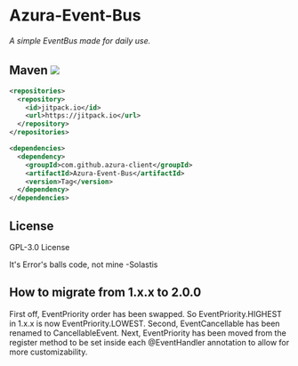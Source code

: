 # Azura-Event-Bus
###### A simple EventBus made for daily use.

## Maven [![](https://jitpack.io/v/azura-client/Azura-Event-Bus.svg)](https://jitpack.io/#azura-client/Azura-Event-Bus)
```xml
<repositories>
  <repository>
    <id>jitpack.io</id>
    <url>https://jitpack.io</url>
  </repository>
</repositories>

<dependencies>
  <dependency>
    <groupId>com.github.azura-client</groupId>
    <artifactId>Azura-Event-Bus</artifactId>
    <version>Tag</version>
  </dependency>
</dependencies>
```

## License
GPL-3.0 License

It's Error's balls code, not mine
 -Solastis

## How to migrate from 1.x.x to 2.0.0
First off, EventPriority order has been swapped. So EventPriority.HIGHEST in 1.x.x is now EventPriority.LOWEST.
Second, EventCancellable has been renamed to CancellableEvent.
Next, EventPriority has been moved from the register method to be set inside each @EventHandler annotation to allow for more customizability.
